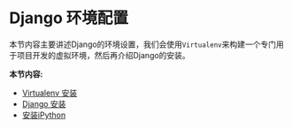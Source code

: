Django 环境配置
====

本节内容主要讲述Django的环境设置，我们会使用`Virtualenv`来构建一个专门用于项目开发的虚拟环境，然后再介绍Django的安装。

**本节内容:**

- [Virtualenv 安装](01.1.md)
- [Django 安装](01.2.md)
- [安装iPython](01.3.md)
